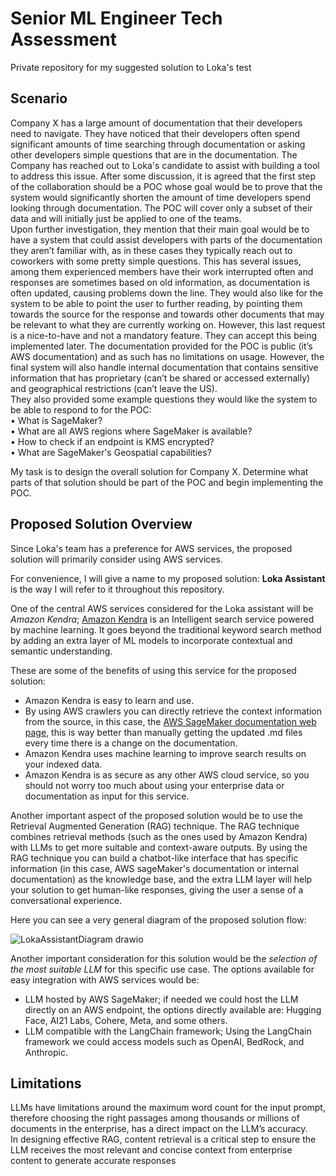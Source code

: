 # Senior ML Engineer Tech Assessment
Private repository for my suggested solution to Loka's test

## Scenario
Company X has a large amount of documentation that their developers need to navigate. They have
noticed that their developers often spend significant amounts of time searching through documentation
or asking other developers simple questions that are in the documentation. The Company has reached
out to Loka's candidate to assist with building a tool to address this issue.
After some discussion, it is agreed that the first step of the collaboration should be a POC whose
goal would be to prove that the system would significantly shorten the amount of time developers spend
looking through documentation. The POC will cover only a subset of their data and will initially just be
applied to one of the teams.  
Upon further investigation, they mention that their main goal would be to have a system that could
assist developers with parts of the documentation they aren’t familiar with, as in these cases they typically
reach out to coworkers with some pretty simple questions. This has several issues, among them experienced
members have their work interrupted often and responses are sometimes based on old information, as
documentation is often updated, causing problems down the line. They would also like for the system to
be able to point the user to further reading, by pointing them towards the source for the response and
towards other documents that may be relevant to what they are currently working on. However, this last
request is a nice-to-have and not a mandatory feature. They can accept this being implemented later.
The documentation provided for the POC is public (it’s AWS documentation) and as such has no limitations on usage.
However, the final system will also handle internal documentation that contains sensitive
information that has proprietary (can’t be shared or accessed externally) and geographical restrictions
(can’t leave the US).  
They also provided some example questions they would like the system to be able to respond to for
the POC:  
• What is SageMaker?  
• What are all AWS regions where SageMaker is available?  
• How to check if an endpoint is KMS encrypted?  
• What are SageMaker's Geospatial capabilities?  

My task is to design the overall solution for Company X. Determine what parts of that solution
should be part of the POC and begin implementing the POC.  

## Proposed Solution Overview 
Since Loka's team has a preference for AWS services, the proposed solution will primarily consider 
using AWS services.  

For convenience, I will give a name to my proposed solution: **Loka Assistant** is the way I will refer 
to it throughout this repository.  

One of the central AWS services considered for the Loka assistant will be *Amazon Kendra*; [Amazon Kendra](https://aws.amazon.com/kendra/features/#product-features#kendra-features#intelligent-search) is 
an Intelligent search service powered by machine learning. It goes beyond the traditional keyword search method
by adding an extra layer of ML models to incorporate contextual and semantic understanding.  


These are some of the benefits of using this service for the proposed solution:  
* Amazon Kendra is easy to learn and use.
* By using AWS crawlers you can directly retrieve the context information from the source, in this case,
  the [AWS SageMaker documentation web page](https://docs.aws.amazon.com/sagemaker/),
  this is way better than manually getting the updated .md files every time there is a change on the documentation.
* Amazon Kendra uses machine learning to improve search results on your indexed data.
* Amazon Kendra is as secure as any other AWS cloud service, so you should not worry too much about
  using your enterprise data or documentation as input for this service.  

Another important aspect of the proposed solution would be to use the Retrieval Augmented Generation (RAG)
technique. The RAG technique combines retrieval methods (such as the ones used by Amazon Kendra) with LLMs
to get more suitable and context-aware outputs. By using the RAG technique you can build a chatbot-like interface 
that has specific information (in this case, AWS sageMaker's documentation or internal documentation) as the knowledge 
base, and the extra LLM layer will help your solution to get human-like responses, giving the user a sense 
of a conversational experience.  

Here you can see a very general diagram of the proposed solution flow:

![LokaAssistantDiagram drawio](https://github.com/EduCasM/lokaChatbot/assets/53205307/4b1afbbd-9cb1-41ce-bd1f-0b208ef6f3b9)  

Another important consideration for this solution would be the *selection of the most suitable LLM* for this 
specific use case.
The options available for easy integration with AWS services  would be:  
* LLM hosted by AWS SageMaker; if needed we could host the LLM directly on an AWS endpoint, the options
  directly available are: Hugging Face, AI21 Labs, Cohere, Meta, and some others.  
* LLM compatible with the LangChain framework; Using the LangChain framework we could access models
  such as OpenAI, BedRock, and Anthropic.

## Limitations  

LLMs have limitations around the maximum word count for the input prompt, therefore choosing the right passages among
thousands or millions of documents in the enterprise, has a direct impact on the LLM’s accuracy.  
In designing effective RAG, content retrieval is a critical step to ensure the LLM receives the most relevant and
concise context from enterprise content to generate accurate responses

  

